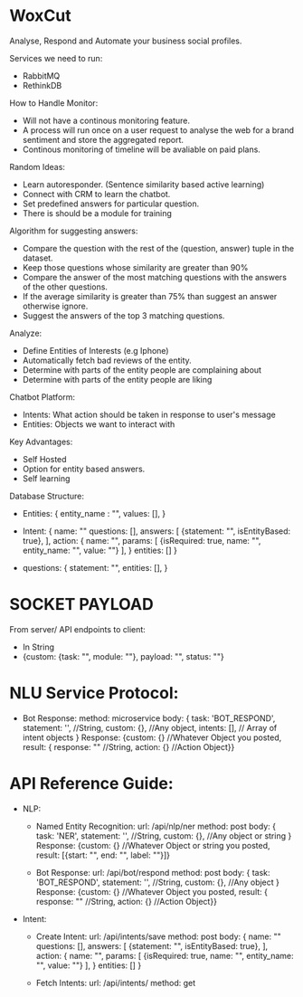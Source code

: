 # WoxCut
Analyse, Respond and Automate your business social profiles.

Services we need to run:

- RabbitMQ
- RethinkDB

How to Handle Monitor:
 - Will not have a continous monitoring feature.
 - A process will run once on a user request to analyse the web for a brand sentiment and store the aggregated report.
 - Continous monitoring of timeline will be avaliable on paid plans.

Random Ideas:
- Learn autoresponder. (Sentence similarity based active learning)
- Connect with CRM to learn the chatbot.
- Set predefined answers for particular question.
- There is should be a module for training

Algorithm for suggesting answers:
 - Compare the question with the rest of the (question, answer) tuple in the dataset.
 - Keep those questions whose similarity are greater than 90%
 - Compare the answer of the most matching questions with the answers of the other questions.
 - If the average similarity is greater than 75% than suggest an answer otherwise ignore.
 - Suggest the answers of the top 3 matching questions.


Analyze:
- Define Entities of Interests (e.g Iphone)
- Automatically fetch bad reviews of the entity.
- Determine with parts of the entity people are complaining about
- Determine with parts of the entity people are liking

Chatbot Platform:
 - Intents: What action should be taken in response to user's message
 - Entities: Objects we want to interact with

Key Advantages:
- Self Hosted
- Option for entity based answers.
- Self learning

 Database Structure:
 - Entities: {
 	entity_name : "",
 	values: [],
 }

 - Intent: {
 	name: ""
 	questions: [],
 	answers: [
 	{statement: "", isEntityBased: true},
 	],
 	action: {
 		name: "",
 		params: [
 		{isRequired: true, name: "", entity_name: "", value: ""}
 		],
 	}
 	entities: []
 }

 - questions: {
   statement: "",
   entities: [],
 } 

 SOCKET PAYLOAD
 ==============

 From server/ API endpoints to client:
  - In String
  - {custom: {task: "", module: ""}, payload: "", status: ""}


 NLU Service Protocol:
 ====================
 - Bot Response:
 	method: microservice
 	body: {
 	task: 'BOT_RESPOND',
 	statement: '', //String,
 	custom: {}, //Any object,
 	intents: [], // Array of intent objects 
 	}
 	Response:
 	{custom: {} //Whatever Object you posted, result: { response: "" //String, action: {} //Action Object}}

 API Reference Guide:
 ====================

 - NLP:
 	- Named Entity Recognition:
 		url: /api/nlp/ner
 		method: post
 		body: {
 		task: 'NER',
 		statement: '', //String,
 		custom: {}, //Any object or string
 		}
 		Response:
 		{custom: {} //Whatever Object or string you posted, result: [{start: "", end: "", label: ""}]}

 	- Bot Response:
 		url: /api/bot/respond
 		method: post
 		body: {
 		task: 'BOT_RESPOND',
 		statement: '', //String,
 		custom: {}, //Any object
 		}
 		Response:
 		{custom: {} //Whatever Object you posted, result: { response: "" //String, action: {} //Action Object}}
 		
 - Intent:
 	- Create Intent:
 		url: /api/intents/save
 		method: post
 		body: {
		 	name: ""
		 	questions: [],
		 	answers: [
		 	{statement: "", isEntityBased: true},
		 	],
		 	action: {
		 		name: "",
		 		params: [
		 		{isRequired: true, name: "", entity_name: "", value: ""}
		 		],
		 	}
		 	entities: []
		 }

  	- Fetch Intents:
  		url: /api/intents/
  		method: get
	  		

	
